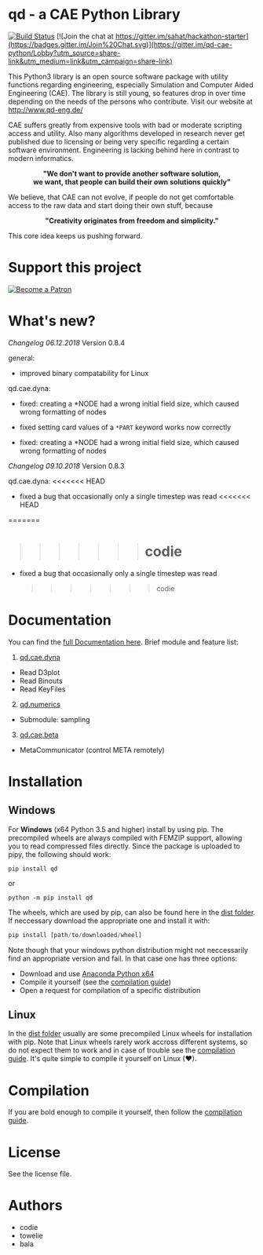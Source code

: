 # qd - a CAE Python Library

[![Build Status](https://travis-ci.org/qd-cae/qd-cae-python.svg?branch=master)](https://travis-ci.org/qd-cae/qd-cae-python)
[![Join the chat at https://gitter.im/sahat/hackathon-starter](https://badges.gitter.im/Join%20Chat.svg)](https://gitter.im/qd-cae-python/Lobby?utm_source=share-link&utm_medium=link&utm_campaign=share-link)

This Python3 library is an open source software package with utility functions regarding engineering, especially Simulation and Computer Aided Engineering (CAE).
The library is still young, so features drop in over time depending on the needs of the persons who contribute. Visit our website at http://www.qd-eng.de/

CAE suffers greatly from expensive tools with bad or moderate scripting access and utility. Also many algorithms developed in research never get published due to licensing or being very specific regarding a certain software environment. Engineering is lacking behind here in contrast to modern informatics.

<p style="text-align: center;"><b>"We don't want to provide another software solution, 
<br>we want, that people can build their own solutions quickly"</b></p>

We believe, that CAE can not evolve, if people do not get comfortable access to the raw data and start doing their own stuff, because

<p style="text-align: center;"><b>"Creativity originates from freedom and simplicity."</b></p>

This core idea keeps us pushing forward.

# Support this project

[![Become a Patron](https://c5.patreon.com/external/logo/become_a_patron_button.png)](https://www.patreon.com/bePatron?u=8375141)

# What's new?

_Changelog 06.12.2018_
Version 0.8.4

general:

- improved binary compatability for Linux

qd.cae.dyna:

- fixed: creating a \*NODE had a wrong initial field size, which caused wrong formatting of nodes
- fixed setting card values of a `*PART` keyword works now correctly

- fixed: creating a \*NODE had a wrong initial field size, which caused wrong formatting of nodes

_Changelog 09.10.2018_
Version 0.8.3

qd.cae.dyna:
<<<<<<< HEAD

- fixed a bug that occasionally only a single timestep was read
  <<<<<<< HEAD

=======

> > > > > > > # codie

- fixed a bug that occasionally only a single timestep was read
  > > > > > > > codie

# Documentation

You can find the [full Documentation here](https://qd-cae.github.io/qd-cae-python/build/html/index.html). Brief module and feature list:

1. [qd.cae.dyna ](https://qd-cae.github.io/qd-cae-python/build/html/qd_cae_dyna.html)

- Read D3plot
- Read Binouts
- Read KeyFiles

2. [qd.numerics](https://qd-cae.github.io/qd-cae-python/build/html/qd_numerics.html)

- Submodule: sampling

3. [qd.cae.beta](https://qd-cae.github.io/qd-cae-python/build/html/qd_cae_beta.html)

- MetaCommunicator (control META remotely)

# Installation

## Windows

For **Windows** (x64 Python 3.5 and higher) install by using pip. The precompiled wheels are always compiled with FEMZIP support, allowing you to read compressed files directly. Since the package is uploaded to pipy, the following should work:

```
pip install qd
```

or

```
python -m pip install qd
```

The wheels, which are used by pip, can also be found here in the [dist folder](https://github.com/qd-cae/qd-cae-python/tree/master/dist). If neccessary download the appropriate one and install it with:

```python
pip install [path/to/downloaded/wheel]
```

Note though that your windows python distribution might not neccessarily find an appropriate version and fail. In that case one has three options:

- Download and use [Anaconda Python x64](https://www.continuum.io/downloads#windows)
- Compile it yourself (see the [compilation guide](https://qd-cae.github.io/qd-cae-python/build/html/compilation_guide.html))
- Open a request for compilation of a specific distribution

## Linux

In the [dist folder](https://github.com/qd-cae/qd-cae-python/tree/master/dist) usually are some precompiled Linux wheels for installation with pip. Note that Linux wheels rarely work accross different systems, so do not expect them to work and in case of trouble see the [compilation guide](https://qd-cae.github.io/qd-cae-python/build/html/compilation_guide.html). It's quite simple to compile it yourself on Linux (❤).

# Compilation

If you are bold enough to compile it yourself, then follow the [compilation guide](https://qd-cae.github.io/qd-cae-python/build/html/compilation_guide.html).

# License

See the license file.

# Authors

- codie
- towelie
- bala

